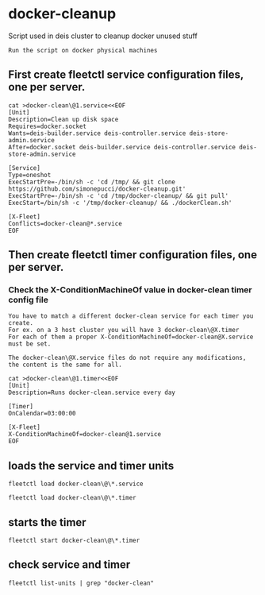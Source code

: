 # docker-cleanup
Script used in deis cluster to cleanup docker unused stuff

    Run the script on docker physical machines

## First create fleetctl service configuration files, one per server.

```
cat >docker-clean\@1.service<<EOF
[Unit]
Description=Clean up disk space
Requires=docker.socket
Wants=deis-builder.service deis-controller.service deis-store-admin.service
After=docker.socket deis-builder.service deis-controller.service deis-store-admin.service

[Service]
Type=oneshot
ExecStartPre=-/bin/sh -c 'cd /tmp/ && git clone https://github.com/simonepucci/docker-cleanup.git'
ExecStartPre=-/bin/sh -c 'cd /tmp/docker-cleanup/ && git pull'
ExecStart=/bin/sh -c '/tmp/docker-cleanup/ && ./dockerClean.sh'

[X-Fleet]
Conflicts=docker-clean@*.service
EOF
```

## Then create fleetctl timer configuration files, one per server.

### Check the X-ConditionMachineOf value in docker-clean timer config file
    You have to match a different docker-clean service for each timer you create.
    For ex. on a 3 host cluster you will have 3 docker-clean\@X.timer
    For each of them a proper X-ConditionMachineOf=docker-clean@X.service must be set.

    The docker-clean\@X.service files do not require any modifications, the content is the same for all.

```
cat >docker-clean\@1.timer<<EOF
[Unit]
Description=Runs docker-clean.service every day 

[Timer]
OnCalendar=03:00:00

[X-Fleet]
X-ConditionMachineOf=docker-clean@1.service
EOF
```

## loads the service and timer units

    fleetctl load docker-clean\@\*.service

    fleetctl load docker-clean\@\*.timer

## starts the timer

    fleetctl start docker-clean\@\*.timer

## check service and timer

    fleetctl list-units | grep "docker-clean"

